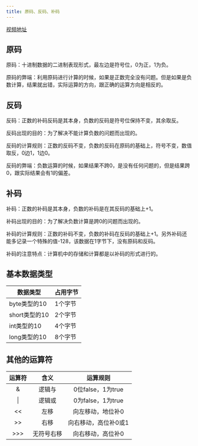 ```yaml
---
title: 原码、反码、补码
---
```


[视频地址](https://www.bilibili.com/video/BV17F411T7Ao/?p=38)

## 原码

原码：十进制数据的二进制表现形式，最左边是符号位，0为正，1为负。

原码的弊端：利用原码进行计算的时候，如果是正数完全没有问题。但是如果是负数计算，结果就出错，实际运算的方向，跟正确的运算方向是相反的。

## 反码

反码：正数的补码反码是其本身，负数的反码是符号位保持不变，其余取反。

反码出现的目的：为了解决不能计算负数的问题而出现的。

反码的计算规则：正数的反码不变，负数的反码在原码的基础上，符号不变，数值取反，0边1，1边0。

反码的弊端：负数运算的时候，如果结果不跨0，是没有任何问题的，但是结果跨0，跟实际结果会有1的偏差。

## 补码

补码：正数的补码是其本身，负数的补码是在其反码的基础上+1。

补码出现的目的：为了解决负数计算是跨0的问题而出现的。

补码的计算规则：正数的补码不变，负数的补码在反码的基础上+1。另外补码还能多记录一个特殊的值-128，该数据在1字节下，没有原码和反码。

补码的注意特点：计算机中的存储和计算都是以补码的形式进行的。

## 基本数据类型

| 数据类型      | 占用字节 |
| ------------- | -------- |
| byte类型的10  | 1个字节  |
| short类型的10 | 2个字节  |
| int类型的10   | 4个字节  |
| long类型的10  | 8个字节  |

## 其他的运算符

| 运算符 |    含义    |       运算规则       |
| :----: | :--------: | :------------------: |
|   &    |   逻辑与   |  0位false，1为true   |
|   \|   |   逻辑或   |  0为false，1为true   |
|   <<   |    左移    |  向左移动，地位补0   |
|   >>   |    右移    | 向右移动，高位补0或1 |
|  >>>   | 无符号右移 |  向右移动，高位补0   |

